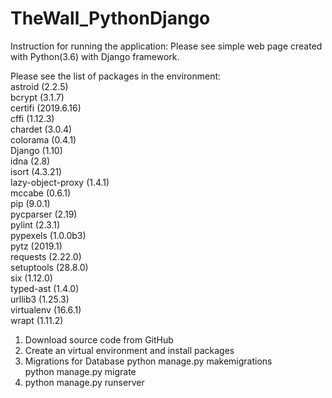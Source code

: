 # TheWall_PythonDjango
Instruction for running the application:
Please see simple web page created with Python(3.6) with Django framework.  

Please see the list of packages in the environment:   
astroid (2.2.5)  
bcrypt (3.1.7)  
certifi (2019.6.16)  
cffi (1.12.3)  
chardet (3.0.4)  
colorama (0.4.1)  
Django (1.10)  
idna (2.8)  
isort (4.3.21)  
lazy-object-proxy (1.4.1)  
mccabe (0.6.1)  
pip (9.0.1)  
pycparser (2.19)  
pylint (2.3.1)  
pypexels (1.0.0b3)  
pytz (2019.1)  
requests (2.22.0)  
setuptools (28.8.0)  
six (1.12.0)  
typed-ast (1.4.0)  
urllib3 (1.25.3)  
virtualenv (16.6.1)  
wrapt (1.11.2)  
 
1.	Download source code from GitHub  
2.	Create an virtual environment and install packages  
3.	Migrations for Database 
      python manage.py makemigrations  
      python manage.py migrate  
4.	python manage.py runserver     
